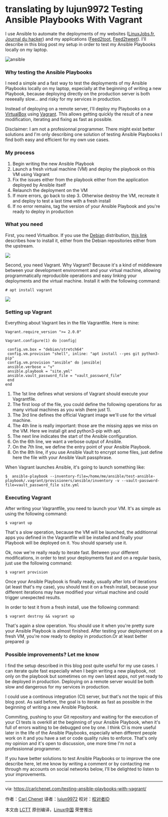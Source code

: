 translating by lujun9972
Testing Ansible Playbooks With Vagrant
======
I use Ansible to automate the deployments of my websites ([LinuxJobs.fr][1], [Journal du hacker][2]) and my applications ([Feed2toot][3], [Feed2tweet][4]). I'll describe in this blog post my setup in order to test my Ansible Playbooks locally on my laptop.

![ansible](https://carlchenet.com/wp-content/uploads/2017/12/ansible-300x300.png)

### Why testing the Ansible Playbooks

I need a simple and a fast way to test the deployments of my Ansible Playbooks locally on my laptop, especially at the beginning of writing a new Playbook, because deploying directly on the production server is both reeeeally slow… and risky for my services in production.

Instead of deploying on a remote server, I'll deploy my Playbooks on a [VirtualBox][5] using [Vagrant][6]. This allows getting quickly the result of a new modification, iterating and fixing as fast as possible.

Disclaimer: I am not a profesionnal programmer. There might exist better solutions and I'm only describing one solution of testing Ansible Playbooks I find both easy and efficient for my own use cases.

### My process

  1. Begin writing the new Ansible Playbook
  2. Launch a fresh virtual machine (VM) and deploy the playbook on this VM using Vagrant
  3. Fix the issues either from the playbook either from the application deployed by Ansible itself
  4. Relaunch the deployment on the VM
  5. If more errors, go back to step 3. Otherwise destroy the VM, recreate it and deploy to test a last time with a fresh install
  6. If no error remains, tag the version of your Ansible Playbook and you're ready to deploy in production



### What you need

First, you need Virtualbox. If you use the [Debian][7] distribution, [this link][8] describes how to install it, either from the Debian repositories either from the upstream.

[![][9]][5]

Second, you need Vagrant. Why Vagrant? Because it's a kind of middleware between your development environment and your virtual machine, allowing programmatically reproducible operations and easy linking your deployments and the virtual machine. Install it with the following command:
```
# apt install vagrant
```

[![][10]][6]

### Setting up Vagrant

Everything about Vagrant lies in the file Vagrantfile. Here is mine:
```
Vagrant.require_version ">= 2.0.0"

Vagrant.configure(1) do |config|

 config.vm.box = "debian/stretch64"
 config.vm.provision "shell", inline: "apt install --yes git python3-pip"
 config.vm.provision "ansible" do |ansible|
 ansible.verbose = "v"
 ansible.playbook = "site.yml"
 ansible.vault_password_file = "vault_password_file"
 end
end

```
  1. The 1st line defines what versions of Vagrant should execute your Vagrantfile.
  2. The first loop of the file, you could define the following operations for as many virtual machines as you wish (here just 1).
  3. The 3rd line defines the official Vagrant image we'll use for the virtual machine.
  4. The 4th line is really important: those are the missing apps we miss on the VM. Here we install git and python3-pip with apt.
  5. The next line indicates the start of the Ansible configuration.
  6. On the 6th line, we want a verbose output of Ansible.
  7. On the 7th line, we define the entry point of your Ansible Playbook.
  8. On the 8th line, if you use Ansible Vault to encrypt some files, just define here the file with your Ansible Vault passphrase.



When Vagrant launches Ansible, it's going to launch something like:
```
$  ansible-playbook --inventory-file=/home/me/ansible/test-ansible-playbook/.vagrant/provisioners/ansible/inventory -v --vault-password-file=vault_password_file site.yml
```

### Executing Vagrant

After writing your Vagrantfile, you need to launch your VM. It's as simple as using the following command:
```
$ vagrant up
```

That's a slow operation, because the VM will be launched, the additionnal apps you defined in the Vagrantfile will be installed and finally your Playbook will be deployed on it. You should sparsely use it.

Ok, now we're really ready to iterate fast. Between your different modifications, in order to test your deployments fast and on a regular basis, just use the following command:
```
$ vagrant provision
```

Once your Ansible Playbook is finally ready, usually after lots of iterations (at least that's my case), you should test it on a fresh install, because your different iterations may have modified your virtual machine and could trigger unexpected results.

In order to test it from a fresh install, use the following command:
```
$ vagrant destroy && vagrant up
```

That's again a slow operation. You should use it when you're pretty sure your Ansible Playbook is almost finished. After testing your deployment on a fresh VM, you're now ready to deploy in production.Or at least better prepared :p

### Possible improvements? Let me know

I find the setup described in this blog post quite useful for my use cases. I can iterate quite fast especially when I begin writing a new playbook, not only on the playbook but sometimes on my own latest apps, not yet ready to be deployed in production. Deploying on a remote server would be both slow and dangerous for my services in production.

I could use a continous integration (CI) server, but that's not the topic of this blog post. As said before, the goal is to iterate as fast as possible in the beginning of writing a new Ansible Playbook.

Commiting, pushing to your Git repository and waiting for the execution of your CI tests is overkill at the beginning of your Ansible Playbook, when it's full of errors waiting to be debugged one by one. I think CI is more useful later in the life of the Ansible Playbooks, especially when different people work on it and you have a set or code quality rules to enforce. That's only my opinion and it's open to discussion, one more time I'm not a professionnal programmer.

If you have better solutions to test Ansible Playbooks or to improve the one describe here, let me know by writing a comment or by contacting me through my accounts on social networks below, I'll be delighted to listen to your improvements.




--------------------------------------------------------------------------------

via: https://carlchenet.com/testing-ansible-playbooks-with-vagrant/

作者：[Carl Chenet][a]
译者：[lujun9972](https://github.com/lujun9972)
校对：[校对者ID](https://github.com/校对者ID)

本文由 [LCTT](https://github.com/LCTT/TranslateProject) 原创编译，[Linux中国](https://linux.cn/) 荣誉推出

[a]:https://carlchenet.com
[1]:https://www.linuxjobs.fr
[2]:https://www.journalduhacker.net
[3]:https://gitlab.com/chaica/feed2toot
[4]:https://gitlab.com/chaica/feed2tweet
[5]:https://www.virtualbox.org/
[6]:https://www.vagrantup.com/
[7]:https://www.debian.org
[8]:https://wiki.debian.org/VirtualBox
[9]:https://carlchenet.com/wp-content/uploads/2017/12/virtualbox-150x150.png
[10]:https://carlchenet.com/wp-content/uploads/2017/12/vagrant-300x98.png
